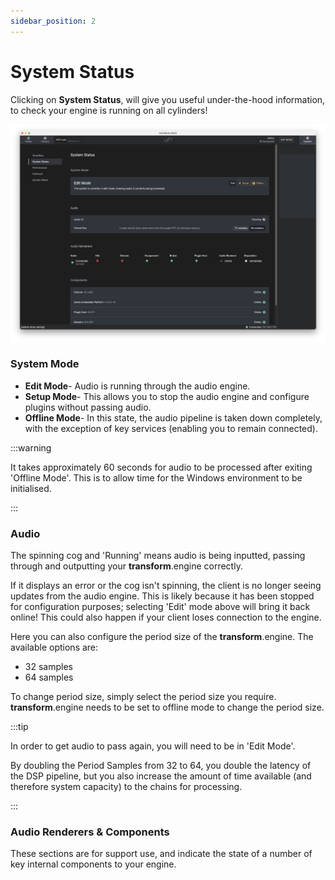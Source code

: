 ```yaml
---
sidebar_position: 2
---
```


# System Status

Clicking on **System Status**, will give you useful under-the-hood information, to check your engine is running on all cylinders!

![System status overview tab.](../../../../static/img/transformclient/system-status.png)

### System Mode

- **Edit Mode**- Audio is running through the audio engine.
- **Setup Mode**- This allows you to stop the audio engine and configure plugins without passing audio.
- **Offline Mode**- In this state, the audio pipeline is taken down completely, with the exception of key services (enabling you to remain connected).

:::warning

It takes approximately 60 seconds for audio to be processed after exiting 'Offline Mode'. This is to allow time for the Windows environment to be initialised.

:::

### Audio

The spinning cog and 'Running' means audio is being inputted, passing through and outputting your **transform**.engine correctly.

If it displays an error or the cog isn't spinning, the client is no longer seeing updates from the
audio engine. This is likely because it has been stopped for configuration purposes; selecting
'Edit' mode above will bring it back online! This could also happen if your client loses connection
to the engine.

Here you can also configure the period size of the **transform**.engine. The available options are:

- 32 samples
- 64 samples

To change period size, simply select the period size you require.
**transform**.engine needs to be set to offline mode to change the period size.

:::tip

In order to get audio to pass again, you will need to be in 'Edit Mode'.

By doubling the Period Samples from 32 to 64, you double the latency of the DSP pipeline, but you also increase the amount of time available (and therefore system capacity) to the chains for processing.

:::

### Audio Renderers & Components

These sections are for support use, and indicate the state of a number of key internal components to
your engine.
